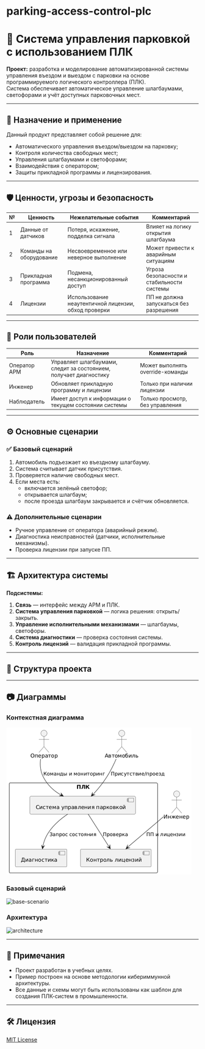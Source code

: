 # parking-access-control-plc
# 🚗 Система управления парковкой с использованием ПЛК

**Проект:** разработка и моделирование автоматизированной системы управления въездом и выездом с парковки на основе программируемого логического контроллера (ПЛК).  
Система обеспечивает автоматическое управление шлагбаумами, светофорами и учёт доступных парковочных мест.

---

## 📘 Назначение и применение

Данный продукт представляет собой решение для:
- Автоматического управления въездом/выездом на парковку;
- Контроля количества свободных мест;
- Управления шлагбаумами и светофорами;
- Взаимодействия с оператором;
- Защиты прикладной программы и лицензирования.

---

## 🛡 Ценности, угрозы и безопасность

| № | Ценность                          | Нежелательные события                                                                 | Комментарий                                                       |
|---|-----------------------------------|----------------------------------------------------------------------------------------|-------------------------------------------------------------------|
| 1 | Данные от датчиков                | Потеря, искажение, подделка сигнала                                                    | Влияет на логику открытия шлагбаума                              |
| 2 | Команды на оборудование           | Несвоевременное или неверное выполнение                                                | Может привести к аварийным ситуациям                             |
| 3 | Прикладная программа              | Подмена, несанкционированный доступ                                                    | Угроза безопасности и стабильности системы                       |
| 4 | Лицензии                          | Использование неаутентичной лицензии, обход проверки                                   | ПП не должна запускаться без разрешения                          |

---

## 👤 Роли пользователей

| Роль            | Назначение                                                                 | Комментарий                       |
|-----------------|------------------------------------------------------------------------------|-----------------------------------|
| Оператор АРМ    | Управляет шлагбаумами, следит за состоянием, получает диагностику           | Может выполнять override-команды  |
| Инженер         | Обновляет прикладную программу и лицензии                                  | Только при наличии лицензии       |
| Наблюдатель     | Имеет доступ к информации о текущем состоянии системы                       | Только просмотр, без управления   |

---

## ⚙️ Основные сценарии

### ✅ Базовый сценарий
1. Автомобиль подъезжает ко въездному шлагбауму.
2. Система считывает датчик присутствия.
3. Проверяется наличие свободных мест.
4. Если места есть:
   - включается зелёный светофор;
   - открывается шлагбаум;
   - после проезда шлагбаум закрывается и счётчик обновляется.

### ⚠️ Дополнительные сценарии
- Ручное управление от оператора (аварийный режим).
- Диагностика неисправностей (датчики, исполнительные механизмы).
- Проверка лицензии при запуске ПП.

---

## 🏗 Архитектура системы

**Подсистемы:**
1. **Связь** — интерфейс между АРМ и ПЛК.
2. **Система управления парковкой** — логика решения: открыть/закрыть.
3. **Управление исполнительными механизмами** — шлагбаумы, светофоры.
4. **Система диагностики** — проверка состояния системы.
5. **Контроль лицензий** — валидация прикладной программы.

---

## 📂 Структура проекта


---

## 📷 Диаграммы

### Контекстная диаграмма
![context](context_dia.png)

### Базовый сценарий
![base-scenario](diagrams/seq_dia.png)

### Архитектура
![architecture](diagrams/arch_dia.png)

---

## 📌 Примечания

- Проект разработан в учебных целях.
- Пример построен на основе методологии кибериммунной архитектуры.
- Все данные и схемы могут быть использованы как шаблон для создания ПЛК-систем в промышленности.

---

## 🛠 Лицензия

[MIT License](LICENSE)

